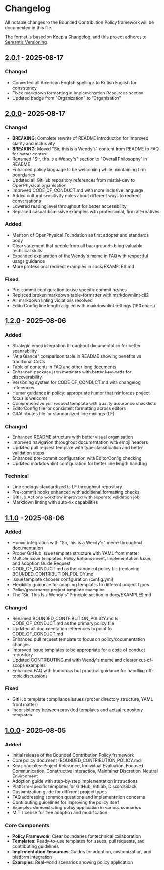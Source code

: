 # Changelog

All notable changes to the Bounded Contribution Policy framework will be documented in this file.

The format is based on [Keep a Changelog](https://keepachangelog.com/en/1.0.0/),
and this project adheres to [Semantic Versioning](https://semver.org/spec/v2.0.0.html).

## [2.0.1] - 2025-08-17

### Changed

- Converted all American English spellings to British English for consistency
- Fixed markdown formatting in Implementation Resources section
- Updated badge from "Organization" to "Organisation"

## [2.0.0] - 2025-08-17

### Changed

- **BREAKING**: Complete rewrite of README introduction for improved clarity and inclusivity
- **BREAKING**: Moved "Sir, this is a Wendy's" content from README to FAQ for better context
- Renamed "Sir, this is a Wendy's" section to "Overall Philosophy" in README
- Enhanced policy language to be welcoming while maintaining firm boundaries
- Updated all GitHub repository references from mistial-dev to OpenPhysical organisation
- Improved CODE_OF_CONDUCT.md with more inclusive language
- Added cultural sensitivity notes about different ways to redirect conversations
- Lowered reading level throughout for better accessibility
- Replaced casual dismissive examples with professional, firm alternatives

### Added

- Mention of OpenPhysical Foundation as first adopter and standards body
- Clear statement that people from all backgrounds bring valuable technical skills
- Expanded explanation of the Wendy's meme in FAQ with respectful usage guidance
- More professional redirect examples in docs/EXAMPLES.md

### Fixed

- Pre-commit configuration to use specific commit hashes
- Replaced broken markdown-table-formatter with markdownlint-cli2
- All markdown linting violations resolved
- EditorConfig line length aligned with markdownlint settings (160 chars)

## [1.2.0] - 2025-08-06

### Added

- Strategic emoji integration throughout documentation for better scannability
- "At a Glance" comparison table in README showing benefits vs traditional CoCs
- Table of contents in FAQ and other long documents
- Enhanced package.json metadata with better keywords for discoverability
- Versioning system for CODE_OF_CONDUCT.md with changelog references
- Humor guidance in policy: appropriate humor that reinforces project focus is welcome
- Comprehensive pull request template with quality assurance checklists
- EditorConfig file for consistent formatting across editors
- GitAttributes file for standardized line endings (LF)

### Changed

- Enhanced README structure with better visual organisation
- Improved navigation throughout documentation with emoji headers
- Updated pull request template with type classification and better validation steps
- Enhanced pre-commit configuration with EditorConfig checking
- Updated markdownlint configuration for better line length handling

### Technical

- Line endings standardized to LF throughout repository
- Pre-commit hooks enhanced with additional formatting checks
- GitHub Actions workflow improved with separate validation job
- Markdown linting with auto-fix capabilities

## [1.1.0] - 2025-08-06

### Added

- Humor integration with "Sir, this is a Wendy's" meme throughout documentation
- Proper GitHub issue template structure with YAML front matter
- Multiple issue templates: Policy Enhancement, Implementation Issue, and Adoption Guide Request
- CODE_OF_CONDUCT.md as the canonical policy file (replacing BOUNDED_CONTRIBUTION_POLICY.md)
- Issue template chooser configuration (config.yml)
- Flexibility guidance for adapting templates to different project types
- Policy/governance project template examples
- The "Sir, This Is a Wendy's" Principle section in docs/EXAMPLES.md

### Changed

- Renamed BOUNDED_CONTRIBUTION_POLICY.md to CODE_OF_CONDUCT.md as the primary policy file
- Updated all documentation references to point to CODE_OF_CONDUCT.md
- Enhanced pull request template to focus on policy/documentation changes
- Improved issue templates to be appropriate for a code of conduct repository
- Updated CONTRIBUTING.md with Wendy's meme and clearer out-of-scope examples
- Enhanced FAQ with humorous but practical guidance for handling off-topic discussions

### Fixed

- GitHub template compliance issues (proper directory structure, YAML front matter)
- Inconsistency between provided templates and actual repository templates

## [1.0.0] - 2025-08-05

### Added

- Initial release of the Bounded Contribution Policy framework
- Core policy document (BOUNDED_CONTRIBUTION_POLICY.md)
- Key principles: Project Relevance, Individual Evaluation, Focused Communication, Constructive Interaction, Maintainer Discretion, Neutral Environment
- Adoption guide with step-by-step implementation instructions
- Platform-specific templates for GitHub, GitLab, Discord/Slack
- Customization guide for different project types
- FAQ addressing common questions and implementation concerns
- Contributing guidelines for improving the policy itself
- Examples demonstrating policy application in various scenarios
- MIT License for free adoption and modification

### Core Components

- **Policy Framework**: Clear boundaries for technical collaboration
- **Templates**: Ready-to-use templates for issues, pull requests, and contributing guidelines
- **Implementation Resources**: Guides for adoption, customization, and platform integration
- **Examples**: Real-world scenarios showing policy application

[2.0.1]: https://github.com/OpenPhysical/BoundedContributionPolicy/compare/v2.0.0...v2.0.1
[2.0.0]: https://github.com/OpenPhysical/BoundedContributionPolicy/compare/v1.2.0...v2.0.0
[1.2.0]: https://github.com/OpenPhysical/BoundedContributionPolicy/compare/v1.1.0...v1.2.0
[1.1.0]: https://github.com/OpenPhysical/BoundedContributionPolicy/compare/v1.0.0...v1.1.0
[1.0.0]: https://github.com/OpenPhysical/BoundedContributionPolicy/releases/tag/v1.0.0

